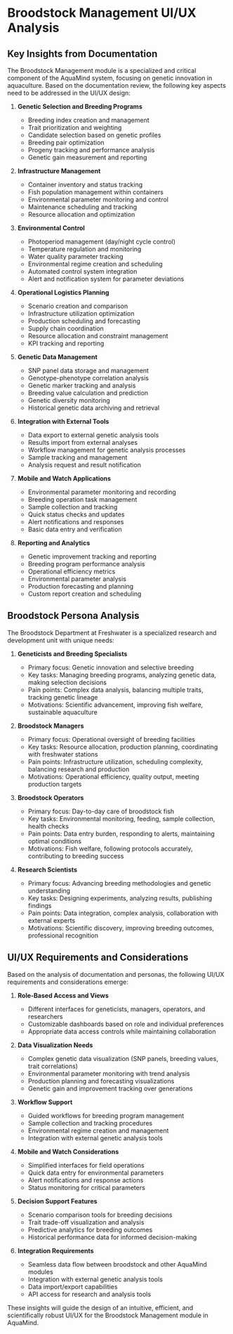 # Broodstock Management UI/UX Analysis

## Key Insights from Documentation

The Broodstock Management module is a specialized and critical component of the AquaMind system, focusing on genetic innovation in aquaculture. Based on the documentation review, the following key aspects need to be addressed in the UI/UX design:

1. **Genetic Selection and Breeding Programs**
   - Breeding index creation and management
   - Trait prioritization and weighting
   - Candidate selection based on genetic profiles
   - Breeding pair optimization
   - Progeny tracking and performance analysis
   - Genetic gain measurement and reporting

2. **Infrastructure Management**
   - Container inventory and status tracking
   - Fish population management within containers
   - Environmental parameter monitoring and control
   - Maintenance scheduling and tracking
   - Resource allocation and optimization

3. **Environmental Control**
   - Photoperiod management (day/night cycle control)
   - Temperature regulation and monitoring
   - Water quality parameter tracking
   - Environmental regime creation and scheduling
   - Automated control system integration
   - Alert and notification system for parameter deviations

4. **Operational Logistics Planning**
   - Scenario creation and comparison
   - Infrastructure utilization optimization
   - Production scheduling and forecasting
   - Supply chain coordination
   - Resource allocation and constraint management
   - KPI tracking and reporting

5. **Genetic Data Management**
   - SNP panel data storage and management
   - Genotype-phenotype correlation analysis
   - Genetic marker tracking and analysis
   - Breeding value calculation and prediction
   - Genetic diversity monitoring
   - Historical genetic data archiving and retrieval

6. **Integration with External Tools**
   - Data export to external genetic analysis tools
   - Results import from external analyses
   - Workflow management for genetic analysis processes
   - Sample tracking and management
   - Analysis request and result notification

7. **Mobile and Watch Applications**
   - Environmental parameter monitoring and recording
   - Breeding operation task management
   - Sample collection and tracking
   - Quick status checks and updates
   - Alert notifications and responses
   - Basic data entry and verification

8. **Reporting and Analytics**
   - Genetic improvement tracking and reporting
   - Breeding program performance analysis
   - Operational efficiency metrics
   - Environmental parameter analysis
   - Production forecasting and planning
   - Custom report creation and scheduling

## Broodstock Persona Analysis

The Broodstock Department at Freshwater is a specialized research and development unit with unique needs:

1. **Geneticists and Breeding Specialists**
   - Primary focus: Genetic innovation and selective breeding
   - Key tasks: Managing breeding programs, analyzing genetic data, making selection decisions
   - Pain points: Complex data analysis, balancing multiple traits, tracking genetic lineage
   - Motivations: Scientific advancement, improving fish welfare, sustainable aquaculture

2. **Broodstock Managers**
   - Primary focus: Operational oversight of breeding facilities
   - Key tasks: Resource allocation, production planning, coordinating with freshwater stations
   - Pain points: Infrastructure utilization, scheduling complexity, balancing research and production
   - Motivations: Operational efficiency, quality output, meeting production targets

3. **Broodstock Operators**
   - Primary focus: Day-to-day care of broodstock fish
   - Key tasks: Environmental monitoring, feeding, sample collection, health checks
   - Pain points: Data entry burden, responding to alerts, maintaining optimal conditions
   - Motivations: Fish welfare, following protocols accurately, contributing to breeding success

4. **Research Scientists**
   - Primary focus: Advancing breeding methodologies and genetic understanding
   - Key tasks: Designing experiments, analyzing results, publishing findings
   - Pain points: Data integration, complex analysis, collaboration with external experts
   - Motivations: Scientific discovery, improving breeding outcomes, professional recognition

## UI/UX Requirements and Considerations

Based on the analysis of documentation and personas, the following UI/UX requirements and considerations emerge:

1. **Role-Based Access and Views**
   - Different interfaces for geneticists, managers, operators, and researchers
   - Customizable dashboards based on role and individual preferences
   - Appropriate data access controls while maintaining collaboration

2. **Data Visualization Needs**
   - Complex genetic data visualization (SNP panels, breeding values, trait correlations)
   - Environmental parameter monitoring with trend analysis
   - Production planning and forecasting visualizations
   - Genetic gain and improvement tracking over generations

3. **Workflow Support**
   - Guided workflows for breeding program management
   - Sample collection and tracking procedures
   - Environmental regime creation and management
   - Integration with external genetic analysis tools

4. **Mobile and Watch Considerations**
   - Simplified interfaces for field operations
   - Quick data entry for environmental parameters
   - Alert notifications and response actions
   - Status monitoring for critical parameters

5. **Decision Support Features**
   - Scenario comparison tools for breeding decisions
   - Trait trade-off visualization and analysis
   - Predictive analytics for breeding outcomes
   - Historical performance data for informed decision-making

6. **Integration Requirements**
   - Seamless data flow between broodstock and other AquaMind modules
   - Integration with external genetic analysis tools
   - Data import/export capabilities
   - API access for research and analysis tools

These insights will guide the design of an intuitive, efficient, and scientifically robust UI/UX for the Broodstock Management module in AquaMind.
